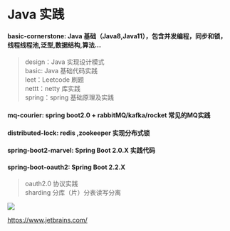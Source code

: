 # Java 实践        
#### basic-cornerstone: Java 基础（Java8,Java11），包含并发编程，同步和锁，线程线程池,泛型,数据结构,算法...
>design：Java 实现设计模式  
>basic: Java 基础代码实践  
>leet：Leetcode 刷题  
>nettt：netty 库实践  
>spring：spring 基础原理及实践 
#### mq-courier: spring boot2.0 + rabbitMQ/kafka/rocket 常见的MQ实践
#### distributed-lock: redis ,zookeeper 实现分布式锁 
#### spring-boot2-marvel: Spring Boot 2.0.X 实践代码
#### spring-boot-oauth2: Spring Boot 2.2.X 
>oauth2.0 协议实践  
>sharding 分库（片）分表读写分离 

<img src="https://img1.baidu.com/it/u=555166636,1459944664&fm=253&fmt=auto&app=138&f=JPEG?w=200&h=242">  

https://www.jetbrains.com/
